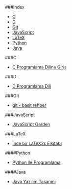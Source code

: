 ###Index
* [C](#c)
* [D](#d)
* [Git](#git)
* [JavaScript](#javascript)
* [LaTeX](#latex)
* [Python](#python)
* [Java](#java)

###C

* [C Programlama Diline Giris](http://www1.gantep.edu.tr/~bingul/c/index.php)

###D

* [D Programlama Dili](http://ddili.org/ders/d/D_Programlama_Dili.pdf)

###Git

* [git - basit rehber](http://rogerdudler.github.io/git-guide/index.tr.html)

###JavaScript

* [JavaScript Garden](http://bonsaiden.github.io/JavaScript-Garden/tr)

###LaTeX

* [İnce bir LaTeX2ε Elkitabı](http://www.ctan.org/tex-archive/info/lshort/turkish)

####Python

* [Python ile Programlama](http://belgeler.istihza.com/py3/)

####Java

* [Java Yazılım Tasarımı](http://tdsoftware.net/2011/09/23/java-yazalim-tasarimi-kitabi-pdf/)
